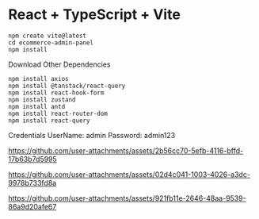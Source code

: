 # React + TypeScript + Vite

```
npm create vite@latest
cd ecommerce-admin-panel
npm install
```

Download Other Dependencies 

```
npm install axios
npm install @tanstack/react-query
npm install react-hook-form
npm install zustand
npm install antd
npm install react-router-dom
npm install react-query
```

Credentials 
UserName: admin
Password: admin123

https://github.com/user-attachments/assets/2b56cc70-5efb-4116-bffd-17b63b7d5995

https://github.com/user-attachments/assets/02d4c041-1003-4026-a3dc-9978b733fd8a

https://github.com/user-attachments/assets/921fb11e-2646-48aa-9539-86a9d20afe67

